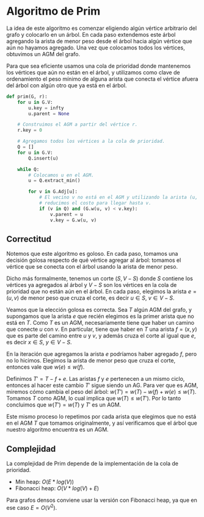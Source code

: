 # Algoritmo de Prim

La idea de este algoritmo es comenzar eligiendo algún vértice arbitrario del grafo y colocarlo en un árbol. En cada paso extendemos este árbol agregando la arista de menor peso desde el árbol hacia algún vértice que aún no hayamos agregado. Una vez que colocamos todos los vértices, obtuvimos un AGM del grafo.

Para que sea eficiente usamos una cola de prioridad donde mantenemos los vértices que aún no están en el árbol, y utilizamos como clave de ordenamiento el peso mínimo de alguna arista que conecta el vértice afuera del árbol con algún otro que ya está en el árbol.

```python
def prim(G, r):
    for u in G.V:
        u.key = infty
        u.parent = None

    # Construimos el AGM a partir del vértice r.
    r.key = 0

    # Agregamos todos los vértices a la cola de prioridad.
    Q = []
    for u in G.V:
        Q.insert(u)

    while Q:
        # Colocamos u en el AGM.
        u = Q.extract_min()

        for v in G.Adj[u]:
            # El vecino v no está en el AGM y utilizando la arista (u, v)
            # reducimos el costo para llegar hasta v.
            if (v in Q) and (G.w(u, v) < v.key):
                v.parent = u
                v.key = G.w(u, v)
```

## Correctitud

Notemos que este algoritmo es goloso. En cada paso, tomamos una decisión golosa respecto de qué vértice agregar al árbol: tomamos el vértice que se conecta con el árbol usando la arista de menor peso.

Dicho más formalmente, tenemos un corte $(S, V-S)$ donde $S$ contiene los vértices ya agregados al árbol y $V-S$ son los vértices en la cola de prioridad que no están aún en el árbol. En cada paso, elegimos la arista $e=(u,v)$ de menor peso que cruza el corte, es decir $u \in S$, $v \in V-S$.

Veamos que la elección golosa es correcta. Sea $T$ algún AGM del grafo, y supongamos que la arista $e$ que recién elegimos es la primer arista que no está en $T$. Como $T$ es un AGM, necesariamente tiene que haber un camino que conecte $u$ con $v$. En particular, tiene que haber en $T$ una arista $f=(x,y)$ que es parte del camino entre $u$ y $v$, y además cruza el corte al igual que $e$, es decir $x \in S$, $y \in V-S$.

En la iteración que agregamos la arista $e$ podríamos haber agregado $f$, pero no lo hicimos. Elegimos la arista de menor peso que cruza el corte, entonces vale que $w(e) \leq w(f)$.

Definimos $T' = T - f + e$. Las aristas $f$ y $e$ pertenecen a un mismo ciclo, entonces al hacer este cambio $T'$ sigue siendo un AG. Para ver que es AGM, miremos cómo cambia el peso del árbol: $w(T') = w(T) - w(f) + w(e) \leq w(T)$. Tomamos $T$ como AGM, lo cual implica que $w(T) \leq w(T')$. Por lo tanto concluimos que $w(T') = w(T)$ y $T'$ es un AGM.

Este mismo proceso lo repetimos por cada arista que elegimos que no está en el AGM $T$ que tomamos originalmente, y así verificamos que el árbol que nuestro algoritmo encuentra es un AGM.

## Complejidad

La complejidad de Prim depende de la implementación de la cola de prioridad.

- Min heap: $O(E * log(V))$
- Fibonacci heap: $O(V * log(V) + E)$

Para grafos densos conviene usar la versión con Fibonacci heap, ya que en ese caso $E = O(V^2)$.
